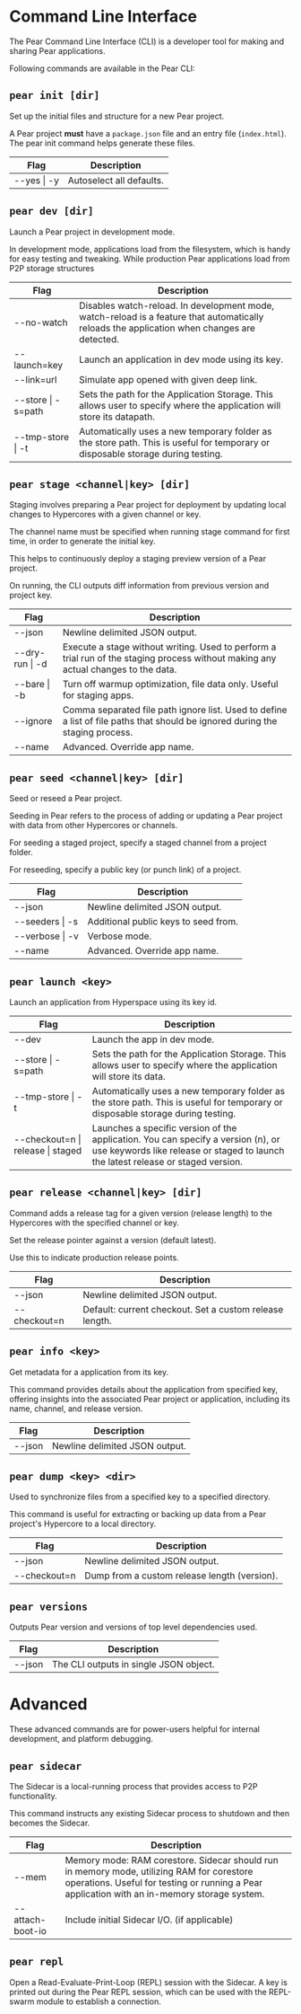# Command Line Interface

The Pear Command Line Interface (CLI) is a developer tool for making and sharing Pear applications.

Following commands are available in the Pear CLI:

## `pear init [dir]`

Set up the initial files and structure for a new Pear project.

A Pear project **must** have a `package.json` file and an entry file (`index.html`). The pear init command helps generate these files.

| Flag        | Description              |
| ----------- | ------------------------ |
| --yes \| -y | Autoselect all defaults. |

## `pear dev [dir]`

Launch a Pear project in development mode.

In development mode, applications load from the filesystem, which is handy for easy testing and tweaking. While production Pear applications load from P2P storage structures

| Flag               | Description                                                                                                                                 |
| ------------------ | ------------------------------------------------------------------------------------------------------------------------------------------- |
| --no-watch         | Disables watch-reload. In development mode, watch-reload is a feature that automatically reloads the application when changes are detected. |
| --launch=key       | Launch an application in dev mode using its key.                                                                                            |
| --link=url         | Simulate app opened with given deep link.                                                                                                   |
| --store \| -s=path | Sets the path for the Application Storage. This allows user to specify where the application will store its datapath.                       |
| --tmp-store \| -t  | Automatically uses a new temporary folder as the store path. This is useful for temporary or disposable storage during testing.             |

## `pear stage <channel|key> [dir]`

Staging involves preparing a Pear project for deployment by updating local changes to Hypercores with a given channel or key.

The channel name must be specified when running stage command for first time, in order to generate the initial key.

This helps to continuously deploy a staging preview version of a Pear project.

On running, the CLI outputs diff information from previous version and project key.

| Flag            | Description                                                                                                                        |
| --------------- | ---------------------------------------------------------------------------------------------------------------------------------- |
| --json          | Newline delimited JSON output.                                                                                                     |
| --dry-run \| -d | Execute a stage without writing. Used to perform a trial run of the staging process without making any actual changes to the data. |
| --bare \| -b    | Turn off warmup optimization, file data only. Useful for staging apps.                                                             |
| --ignore        | Comma separated file path ignore list. Used to define a list of file paths that should be ignored during the staging process.      |
| --name          | Advanced. Override app name.                                                                                                       |

## `pear seed <channel|key> [dir]`

Seed or reseed a Pear project.

Seeding in Pear refers to the process of adding or updating a Pear project with data from other Hypercores or channels.

For seeding a staged project, specify a staged channel from a project folder.

For reseeding, specify a public key (or punch link) of a project.

| Flag            | Description                          |
| --------------- | ------------------------------------ |
| --json          | Newline delimited JSON output.       |
| --seeders \| -s | Additional public keys to seed from. |
| --verbose \| -v | Verbose mode.                        |
| --name          | Advanced. Override app name.         |

## `pear launch <key>`

Launch an application from Hyperspace using its key id.

| Flag                              | Description                                                                                                                                                           |
| --------------------------------- | --------------------------------------------------------------------------------------------------------------------------------------------------------------------- |
| --dev                             | Launch the app in dev mode.                                                                                                                                           |
| --store \| -s=path                | Sets the path for the Application Storage. This allows user to specify where the application will store its data.                                                     |
| --tmp-store \| -t                 | Automatically uses a new temporary folder as the store path. This is useful for temporary or disposable storage during testing.                                       |
| --checkout=n \| release \| staged | Launches a specific version of the application. You can specify a version (n), or use keywords like release or staged to launch the latest release or staged version. |

## `pear release <channel|key> [dir]`

Command adds a release tag for a given version (release length) to the Hypercores with the specified channel or key.

Set the release pointer against a version (default latest).

Use this to indicate production release points.

| Flag         | Description                                             |
| ------------ | ------------------------------------------------------- |
| --json       | Newline delimited JSON output.                          |
| --checkout=n | Default: current checkout. Set a custom release length. |

## `pear info <key>`

Get metadata for a application from its key.

This command provides details about the application from specified key, offering insights into the associated Pear project or application, including its name, channel, and release version.

| Flag   | Description                    |
| ------ | ------------------------------ |
| --json | Newline delimited JSON output. |

## `pear dump <key> <dir>`

Used to synchronize files from a specified key to a specified directory.

This command is useful for extracting or backing up data from a Pear project's Hypercore to a local directory.

| Flag         | Description                                  |
| ------------ | -------------------------------------------- |
| --json       | Newline delimited JSON output.               |
| --checkout=n | Dump from a custom release length (version). |

## `pear versions`

Outputs Pear version and versions of top level dependencies used.

| Flag   | Description                            |
| ------ | -------------------------------------- |
| --json | The CLI outputs in single JSON object. |

# Advanced

These advanced commands are for power-users helpful for internal development, and platform debugging.

## `pear sidecar`

The Sidecar is a local-running process that provides access to P2P functionality.

This command instructs any existing Sidecar process to shutdown
and then becomes the Sidecar.

| Flag             | Description                                                                                                                                                                               |
| ---------------- | ----------------------------------------------------------------------------------------------------------------------------------------------------------------------------------------- |
| --mem            | Memory mode: RAM corestore. Sidecar should run in memory mode, utilizing RAM for corestore operations. Useful for testing or running a Pear application with an in-memory storage system. |
| --attach-boot-io | Include initial Sidecar I/O. (if applicable)                                                                                                                                              |

## `pear repl`

Open a Read-Evaluate-Print-Loop (REPL) session with the Sidecar. A key is printed out during the Pear REPL session, which can be used with the REPL-swarm module to establish a connection.
